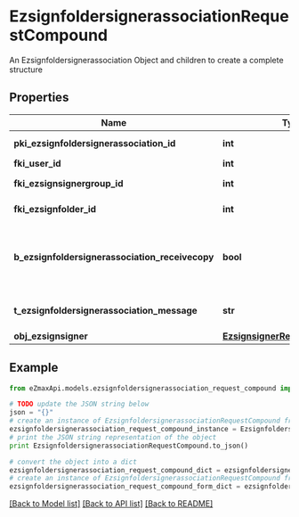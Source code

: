 # EzsignfoldersignerassociationRequestCompound

An Ezsignfoldersignerassociation Object and children to create a complete structure

## Properties

Name | Type | Description | Notes
------------ | ------------- | ------------- | -------------
**pki_ezsignfoldersignerassociation_id** | **int** | The unique ID of the Ezsignfoldersignerassociation | [optional] 
**fki_user_id** | **int** | The unique ID of the User | [optional] 
**fki_ezsignsignergroup_id** | **int** | The unique ID of the Ezsignsignergroup | [optional] 
**fki_ezsignfolder_id** | **int** | The unique ID of the Ezsignfolder | 
**b_ezsignfoldersignerassociation_receivecopy** | **bool** | If this flag is true. The signatory will receive a copy of every signed Ezsigndocument even if it ain&#39;t required to sign the document. | [optional] 
**t_ezsignfoldersignerassociation_message** | **str** | A custom text message that will be added to the email sent. | [optional] 
**obj_ezsignsigner** | [**EzsignsignerRequestCompound**](EzsignsignerRequestCompound.md) |  | [optional] 

## Example

```python
from eZmaxApi.models.ezsignfoldersignerassociation_request_compound import EzsignfoldersignerassociationRequestCompound

# TODO update the JSON string below
json = "{}"
# create an instance of EzsignfoldersignerassociationRequestCompound from a JSON string
ezsignfoldersignerassociation_request_compound_instance = EzsignfoldersignerassociationRequestCompound.from_json(json)
# print the JSON string representation of the object
print EzsignfoldersignerassociationRequestCompound.to_json()

# convert the object into a dict
ezsignfoldersignerassociation_request_compound_dict = ezsignfoldersignerassociation_request_compound_instance.to_dict()
# create an instance of EzsignfoldersignerassociationRequestCompound from a dict
ezsignfoldersignerassociation_request_compound_form_dict = ezsignfoldersignerassociation_request_compound.from_dict(ezsignfoldersignerassociation_request_compound_dict)
```
[[Back to Model list]](../README.md#documentation-for-models) [[Back to API list]](../README.md#documentation-for-api-endpoints) [[Back to README]](../README.md)


